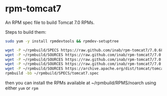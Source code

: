rpm-tomcat7
===========

An RPM spec file to build Tomcat 7.0 RPMs.

Steps to build them:

```bash
sudo yum -y install rpmdevtools && rpmdev-setuptree

wget -P ~/rpmbuild/SPECS https://raw.github.com/inab/rpm-tomcat7/7.0.68/tomcat7.spec
wget -P ~/rpmbuild/SOURCES https://raw.github.com/inab/rpm-tomcat7/7.0.68/tomcat7.init
wget -P ~/rpmbuild/SOURCES https://raw.github.com/inab/rpm-tomcat7/7.0.68/tomcat7.sysconfig
wget -P ~/rpmbuild/SOURCES https://raw.github.com/inab/rpm-tomcat7/7.0.68/tomcat7.logrotate
wget -P ~/rpmbuild/SOURCES https://archive.apache.org/dist/tomcat/tomcat-7/v7.0.68/bin/apache-tomcat-7.0.68.tar.gz
rpmbuild -bb ~/rpmbuild/SPECS/tomcat7.spec
```

then you can install the RPMs available at ~/rpmbuild/RPMS/noarch using either `yum` or `rpm`

